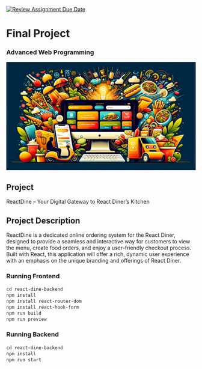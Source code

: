 [![Review Assignment Due Date](https://classroom.github.com/assets/deadline-readme-button-24ddc0f5d75046c5622901739e7c5dd533143b0c8e959d652212380cedb1ea36.svg)](https://classroom.github.com/a/x2BvhCig)
# Final Project

### Advanced Web Programming

![Alt text](image.png)

## Project

ReactDine – Your Digital Gateway to React Diner’s Kitchen

## Project Description

ReactDine is a dedicated online ordering system for the React Diner, designed to provide a seamless and interactive way for customers to view the menu, create food orders, and enjoy a user-friendly checkout process. Built with React, this application will offer a rich, dynamic user experience with an emphasis on the unique branding and offerings of React Diner.

### Running Frontend
```
cd react-dine-backend
npm install
npm install react-router-dom
npm install react-hook-form
npm run build
npm run preview
```

### Running Backend
```
cd react-dine-backend
npm install
npm run start
```
